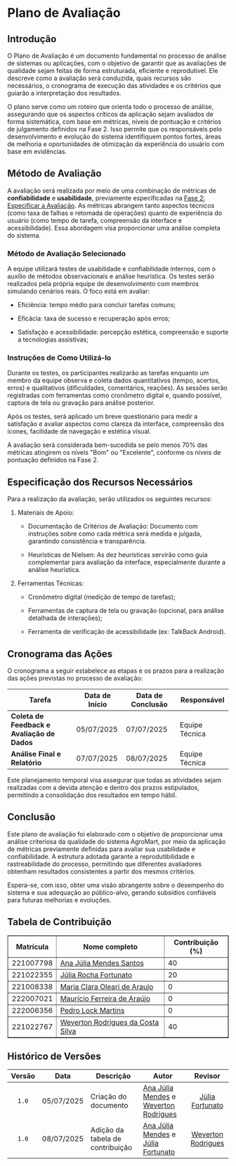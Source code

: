 # Plano de Avaliação

## Introdução

O Plano de Avaliação é um documento fundamental no processo de análise de sistemas ou aplicações, com o objetivo de garantir que as avaliações de qualidade sejam feitas de forma estruturada, eficiente e reprodutível. Ele descreve como a avaliação será conduzida, quais recursos são necessários, o cronograma de execução das atividades e os critérios que guiarão a interpretação dos resultados.

O plano serve como um roteiro que orienta todo o processo de análise, assegurando que os aspectos críticos da aplicação sejam avaliados de forma sistemática, com base em métricas, níveis de pontuação e critérios de julgamento definidos na Fase 2. Isso permite que os responsáveis pelo desenvolvimento e evolução do sistema identifiquem pontos fortes, áreas de melhoria e oportunidades de otimização da experiência do usuário com base em evidências.

## Método de Avaliação

A avaliação será realizada por meio de uma combinação de métricas de **confiabilidade** e **usabilidade**, previamente especificadas na [Fase 2: Especificar a Avaliação](../gqm/gqm.md#seleção-das-métricas). As métricas abrangem tanto aspectos técnicos (como taxa de falhas e retomada de operações) quanto de experiência do usuário (como tempo de tarefa, compreensão da interface e acessibilidade). Essa abordagem visa proporcionar uma análise completa do sistema.

### Método de Avaliação Selecionado

A equipe utilizará testes de usabilidade e confiabilidade internos, com o auxílio de métodos observacionais e análise heurística. Os testes serão realizados pela própria equipe de desenvolvimento com membros simulando cenários reais. O foco está em avaliar:

   - Eficiência: tempo médio para concluir tarefas comuns;

   - Eficácia: taxa de sucesso e recuperação após erros;

   - Satisfação e acessibilidade: percepção estética, compreensão e suporte a tecnologias assistivas;

### Instruções de Como Utilizá-lo

Durante os testes, os participantes realizarão as tarefas enquanto um membro da equipe observa e coleta dados quantitativos (tempo, acertos, erros) e qualitativos (dificuldades, comentários, reações). As sessões serão registradas com ferramentas como cronômetro digital e, quando possível, captura de tela ou gravação para análise posterior.

Após os testes, será aplicado um breve questionário para medir a satisfação e avaliar aspectos como clareza da interface, compreensão dos ícones, facilidade de navegação e estética visual.

A avaliação será considerada bem-sucedida se pelo menos 70% das métricas atingirem os níveis "Bom" ou "Excelente", conforme os níveis de pontuação definidos na Fase 2.

## Especificação dos Recursos Necessários

Para a realização da avaliação, serão utilizados os seguintes recursos:

1. Materiais de Apoio:

   - Documentação de Critérios de Avaliação: Documento com instruções sobre como cada métrica será medida e julgada, garantindo consistência e transparência.

   - Heurísticas de Nielsen: As dez heurísticas servirão como guia complementar para avaliação da interface, especialmente durante a análise heurística.

2. Ferramentas Técnicas:

   - Cronômetro digital (medição de tempo de tarefas);

   - Ferramentas de captura de tela ou gravação (opcional, para análise detalhada de interações);

   - Ferramenta de verificação de acessibilidade (ex: TalkBack Android).

## Cronograma das Ações

O cronograma a seguir estabelece as etapas e os prazos para a realização das ações previstas no processo de avaliação:

| Tarefa                                     | Data de Início | Data de Conclusão | Responsável     |
|--------------------------------------------|-----------------|-------------------|-----------------|
| **Coleta de Feedback e Avaliação de Dados**| 05/07/2025      | 07/07/2025        | Equipe Técnica  |
| **Análise Final e Relatório**              | 07/07/2025      | 08/07/2025        | Equipe Técnica  |

Este planejamento temporal visa assegurar que todas as atividades sejam realizadas com a devida atenção e dentro dos prazos estipulados, permitindo a consolidação dos resultados em tempo hábil.

## Conclusão

Este plano de avaliação foi elaborado com o objetivo de proporcionar uma análise criteriosa da qualidade do sistema AgroMart, por meio da aplicação de métricas previamente definidas para avaliar sua usabilidade e confiabilidade. A estrutura adotada garante a reprodutibilidade e rastreabilidade do processo, permitindo que diferentes avaliadores obtenham resultados consistentes a partir dos mesmos critérios.

Espera-se, com isso, obter uma visão abrangente sobre o desempenho do sistema e sua adequação ao público-alvo, gerando subsídios confiáveis para futuras melhorias e evoluções.

## Tabela de Contribuição

<div align="center">
  <table border="1">
    <thead>
      <tr>
        <th>Matrícula</th>
        <th>Nome completo</th>
        <th>Contribuição (%)</th>
      </tr>
    </thead>
    <tbody>
      <tr>
        <td>221007798</td>
        <td><a href="https://github.com/ailujana">Ana Júlia Mendes Santos</a></td>
        <td>40</td>
      </tr>
      <tr>
        <td>221022355</td>
        <td><a href="https://github.com/julia-fortunato">Júlia Rocha Fortunato</a></td>
        <td>20</td>
      </tr>
      <tr>
        <td>221008338</td>
        <td><a href="https://github.com/Oleari19">Maria Clara Oleari de Araujo</a></td>
        <td>0</td>
      </tr>
      <tr>
        <td>222007021</td>
        <td><a href="https://github.com/mauricio-araujoo">Maurício Ferreira de Araújo</a></td>
        <td>0</td>
      </tr>
      <tr>
        <td>222006356</td>
        <td><a href="https://github.com/PedroLock">Pedro Lock Martins</a></td>
        <td>0</td>
      </tr>
      <tr>
        <td>221022767</td>
        <td><a href="https://github.com/vevetin">Weverton Rodrigues da Costa Silva</a></td>
        <td>40</td>
      </tr>
    </tbody>
  </table>
</div>


## Histórico de Versões

|Versão|Data|Descrição|Autor|Revisor|
|:----:|----|---------|-----|:-------:|
|`1.0`|05/07/2025|Criação do documento| [Ana Júlia Mendes](https://github.com/ailujana) e [Weverton Rodrigues](https://github.com/vevetin) |[Júlia Fortunato](https://github.com/julia-fortunato)|
|`1.0`|08/07/2025|Adição da tabela de contribuição| [Ana Júlia Mendes](https://github.com/ailujana) e [Júlia Fortunato](https://github.com/julia-fortunato)|[Weverton Rodrigues](https://github.com/vevetin) |